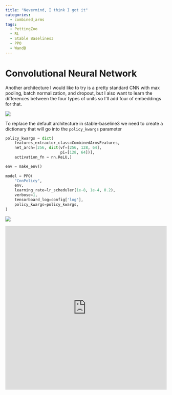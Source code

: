 ```yaml
---
title: "Nevermind, I think I got it"
categories:
  - combined_arms
tags:
  - PettingZoo
  - RL
  - Stable Baselines3
  - PPO
  - WandB
---
```



# Convolutional Neural Network
Another architecture I would like to try is a pretty standard CNN with max pooling, batch normalization, and dropout, but I also want to learn the differences between the four types of units so I'll add four of embeddings for that.
<p>
    <img src="https://filipinogambino.github.io/ngorichs/assets/images/cnn.jpg">
</p>

To replace the default architecture in stable-baseline3 we need to create a dictionary that will go into the `policy_kwargs` parameter
```python
policy_kwargs = dict(
    features_extractor_class=CombinedArmsFeatures,
    net_arch=[256, dict(vf=[256, 128, 64],
                        pi=[128, 64])],
    activation_fn = nn.ReLU,)

env = make_env()
                     
model = PPO(
    "CnnPolicy",
    env,
    learning_rate=lr_scheduler(1e-8, 1e-4, 0.2),
    verbose=1,
    tensorboard_log=config['log'],
    policy_kwargs=policy_kwargs,
)
```
<p>
    <img src="https://filipinogambino.github.io/ngorichs/assets/images/cnn_emb_wandb.jpg">
</p>

<iframe src="https://wandb.ai/filipinogambino/Combined_Arms_v6/reports/Shared-panel-22-06-07-13-06-30--VmlldzoyMTI5OTk3" title="WandB" style="border:none;height:512px;width:100%"></iframe>


